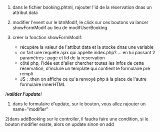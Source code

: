 1) dans le fichier booking.phtml, rajouter l'id de la réservation dnas un attribut data

2) modifier l'event sur le btnModif, le click sur ces boutons va lancer showFormModif au lieu de modifUserBooking

3) créer la fonction showFormModif:
    - récupère la valeur de l'attibut data et la stocke dnas une variable
    - on fait une requête ajax qui appelle index.php?.... en lui passant 2 paramètres : page et lid de la reservation
    - côté php, l'idée est d'aller chercher toutes les infos de cette réservation, d'inclure un template qui contient le formulaire pré rempli
    - JS : .then on affiche ce qu'a renvoyé php à la place de l'autre formulaire innerHTML
    
/***valider l'update***/

1) dans le formulaire d'update, sur le bouton, vous allez rajouter un name="modifier"

2)dans addBooking sur le controller, il faudra faire une condition, si le bouton modifier existe, alors on update sinon on add